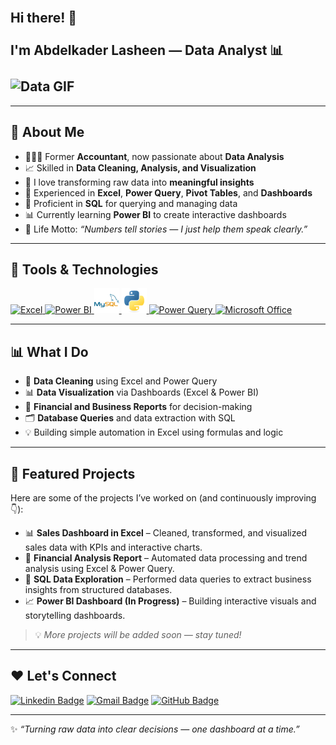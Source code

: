 <h2 align="left">
  <abc>
    <br>Hi there! 👋<br>
    <br>I'm <strong>Abdelkader Lasheen</strong> — Data Analyst 📊<br>
    <br>
    <img src="https://media.giphy.com/media/SWoSkN6DxTszqIKEqv/giphy.gif" alt="Data GIF" width="500">
  </abc>
</h2>

---

<h2 align="left">🧠 About Me</h2>

- 👨🏻‍💼 Former **Accountant**, now passionate about **Data Analysis**
- 📈 Skilled in **Data Cleaning, Analysis, and Visualization**
- 🧩 I love transforming raw data into **meaningful insights**
- 🧮 Experienced in **Excel**, **Power Query**, **Pivot Tables**, and **Dashboards**
- 💾 Proficient in **SQL** for querying and managing data
- 📊 Currently learning **Power BI** to create interactive dashboards
- 🎯 Life Motto: *“Numbers tell stories — I just help them speak clearly.”*

---

<h2 align="left">🧰 Tools & Technologies</h2>
<p align="left">
  <a href="https://www.microsoft.com/en-us/microsoft-365/excel" target="_blank"> 
    <img src="https://cdn.worldvectorlogo.com/logos/microsoft-excel-2013.svg" alt="Excel" width="40" height="40"/> 
  </a>
  <a href="https://powerbi.microsoft.com/" target="_blank"> 
    <img src="https://cdn.worldvectorlogo.com/logos/power-bi.svg" alt="Power BI" width="40" height="40"/> 
  </a>
  <a href="https://www.mysql.com/" target="_blank"> 
    <img src="https://raw.githubusercontent.com/devicons/devicon/master/icons/mysql/mysql-original-wordmark.svg" alt="SQL" width="40" height="40"/> 
  </a>
  <a href="https://www.python.org/" target="_blank"> 
    <img src="https://raw.githubusercontent.com/devicons/devicon/master/icons/python/python-original.svg" alt="Python" width="40" height="40"/> 
  </a>
  <a href="https://www.microsoft.com/en-us/power-platform/products/power-query" target="_blank"> 
    <img src="https://upload.wikimedia.org/wikipedia/commons/6/6e/Power_Query_logo.svg" alt="Power Query" width="40" height="40"/> 
  </a>
  <a href="https://www.microsoft.com/en-us/microsoft-365" target="_blank"> 
    <img src="https://upload.wikimedia.org/wikipedia/commons/4/4f/Microsoft_Office_logo_%282013–2019%29.svg" alt="Microsoft Office" width="40" height="40"/> 
  </a>
</p>

---

<h2 align="left">📊 What I Do</h2>

- 🧼 **Data Cleaning** using Excel and Power Query  
- 📊 **Data Visualization** via Dashboards (Excel & Power BI)  
- 📑 **Financial and Business Reports** for decision-making  
- 🗂️ **Database Queries** and data extraction with SQL  
- 💡 Building simple automation in Excel using formulas and logic  

---

<h2 align="left">📂 Featured Projects</h2>

Here are some of the projects I’ve worked on (and continuously improving 👇):

- 📊 **Sales Dashboard in Excel** – Cleaned, transformed, and visualized sales data with KPIs and interactive charts.  
- 🧮 **Financial Analysis Report** – Automated data processing and trend analysis using Excel & Power Query.  
- 💾 **SQL Data Exploration** – Performed data queries to extract business insights from structured databases.  
- 📈 **Power BI Dashboard (In Progress)** – Building interactive visuals and storytelling dashboards.  

> 💡 *More projects will be added soon — stay tuned!*

---

<h2 align="left">❤️ Let's Connect</h2>

[![Linkedin Badge](https://img.shields.io/badge/-Abdelkader%20Lasheen-blue?style=flat-square&logo=Linkedin&logoColor=white&link=https://www.linkedin.com/in/abdelkader-lasheen-10383a349/)](https://www.linkedin.com/in/abdelkader-lasheen-10383a349/)
[![Gmail Badge](https://img.shields.io/badge/-abdelkaderlasheen1%40gmail.com-c14438?style=flat-square&logo=Gmail&logoColor=white&link=mailto:abdelkaderlasheen1@gmail.com)](mailto:abdelkaderlasheen1@gmail.com)
[![GitHub Badge](https://img.shields.io/badge/-abdelkaderlasheen1-black?style=flat-square&logo=github&logoColor=white&link=https://github.com/abdelkaderlasheen1)](https://github.com/abdelkaderlasheen1)

---

✨ *“Turning raw data into clear decisions — one dashboard at a time.”*  

